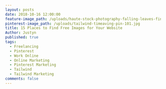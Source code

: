 ```yaml
---
layout: posts
date: 2018-10-16 12:00:00
feature-image_path: /uploads/haute-stock-photography-falling-leaves-final-15.jpg
pinterest-image_path: /uploads/tailwind-timeaving-pin-101.jpg
title: 15 Places to Find Free Images for Your Website
Author: Justyn
published: true
tags:
  - Freelancing
  - Pinterest
  - Work Online
  - Online Marketing
  - Pinterest Marketing
  - Tailwind
  - Tailwind Marketing
comments: false
---
```

